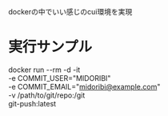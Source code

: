 dockerの中でいい感じのcui環境を実現

# 実行サンプル
docker run --rm -d -it \
    -e COMMIT_USER="MIDORIBI" \
    -e COMMIT_EMAIL="midoribi@example.com" \
    -v /path/to/git/repo:/git \
    git-push:latest
